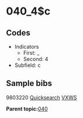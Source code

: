 # 040\_4$c

## Codes

-   Indicators
    -   First: \_
    -   Second: 4
-   Subfield: c

## Sample bibs

9803220 [Quicksearch](https://search.library.yale.edu/catalog/9803220) [VXWS](http://prodorbis.library.yale.edu:7014/vxws/GetHoldingsService?bibId=9803220)

**Parent topic:**[040](../../tags/040/040.md)


